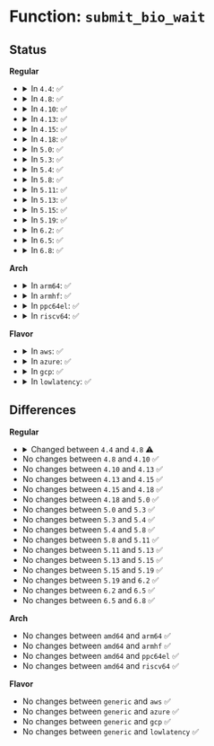 # Function: <code>submit_bio_wait</code>

## Status
<b>Regular</b>
<ul>
<li>
<details>
<summary>In <code>4.4</code>: ✅</summary>

```c
int submit_bio_wait(int rw, struct bio *bio);
```

**Collision:** Unique Global

**Inline:** No

**Transformation:** False

**Instances:**

```
In block/bio.c (ffffffff813b04a0)
Location: block/bio.c:868
Inline: False
Direct callers:
  - kernel/power/swap.c:hib_submit_io
  - fs/ext4/crypto.c:ext4_encrypted_zeroout
  - block/blk-flush.c:blkdev_issue_flush
  - drivers/md/md.c:sync_page_io
```
**Symbols:**

```
ffffffff813b04a0-ffffffff813b052d: submit_bio_wait (STB_GLOBAL)
```
</details>
</li>
<li>
<details>
<summary>In <code>4.8</code>: ✅</summary>

```c
int submit_bio_wait(struct bio *bio);
```

**Collision:** Unique Global

**Inline:** No

**Transformation:** False

**Instances:**

```
In block/bio.c (ffffffff813f3ef0)
Location: block/bio.c:870
Inline: False
Direct callers:
  - kernel/power/swap.c:hib_submit_io
  - fs/crypto/crypto.c:fscrypt_zeroout_range
  - block/blk-flush.c:blkdev_issue_flush
  - block/blk-lib.c:blkdev_issue_zeroout
  - block/blk-lib.c:blkdev_issue_write_same
  - block/blk-lib.c:blkdev_issue_discard
  - drivers/md/md.c:sync_page_io
```
**Symbols:**

```
ffffffff813f3ef0-ffffffff813f3f75: submit_bio_wait (STB_GLOBAL)
```
</details>
</li>
<li>
<details>
<summary>In <code>4.10</code>: ✅</summary>

```c
int submit_bio_wait(struct bio *bio);
```

**Collision:** Unique Global

**Inline:** No

**Transformation:** False

**Instances:**

```
In block/bio.c (ffffffff8140d890)
Location: block/bio.c:924
Inline: False
Direct callers:
  - kernel/power/swap.c:hib_submit_io
  - fs/crypto/crypto.c:fscrypt_zeroout_range
  - block/blk-flush.c:blkdev_issue_flush
  - block/blk-lib.c:blkdev_issue_zeroout
  - block/blk-lib.c:blkdev_issue_write_same
  - block/blk-lib.c:blkdev_issue_discard
  - block/blk-zoned.c:blkdev_reset_zones
  - block/blk-zoned.c:blkdev_report_zones
  - drivers/md/md.c:sync_page_io
```
**Symbols:**

```
ffffffff8140d890-ffffffff8140d918: submit_bio_wait (STB_GLOBAL)
```
</details>
</li>
<li>
<details>
<summary>In <code>4.13</code>: ✅</summary>

```c
int submit_bio_wait(struct bio *bio);
```

**Collision:** Unique Global

**Inline:** No

**Transformation:** False

**Instances:**

```
In block/bio.c (ffffffff8141b600)
Location: block/bio.c:940
Inline: False
Direct callers:
  - kernel/power/swap.c:hib_submit_io
  - fs/crypto/bio.c:fscrypt_zeroout_range
  - fs/ext4/mballoc.c:ext4_process_freed_data
  - block/blk-flush.c:blkdev_issue_flush
  - block/blk-lib.c:blkdev_issue_zeroout
  - block/blk-lib.c:blkdev_issue_write_same
  - block/blk-lib.c:blkdev_issue_discard
  - block/blk-zoned.c:blkdev_reset_zones
  - block/blk-zoned.c:blkdev_report_zones
  - drivers/md/md.c:sync_page_io
```
**Symbols:**

```
ffffffff8141b600-ffffffff8141b688: submit_bio_wait (STB_GLOBAL)
```
</details>
</li>
<li>
<details>
<summary>In <code>4.15</code>: ✅</summary>

```c
int submit_bio_wait(struct bio *bio);
```

**Collision:** Unique Global

**Inline:** No

**Transformation:** False

**Instances:**

```
In block/bio.c (ffffffff81446210)
Location: block/bio.c:939
Inline: False
Direct callers:
  - kernel/power/swap.c:hib_submit_io
  - fs/crypto/bio.c:fscrypt_zeroout_range
  - fs/ext4/mballoc.c:ext4_process_freed_data
  - block/blk-flush.c:blkdev_issue_flush
  - block/blk-lib.c:blkdev_issue_zeroout
  - block/blk-lib.c:blkdev_issue_write_same
  - block/blk-lib.c:blkdev_issue_discard
  - block/blk-zoned.c:blkdev_reset_zones
  - block/blk-zoned.c:blkdev_report_zones
  - drivers/md/md.c:sync_page_io
```
**Symbols:**

```
ffffffff81446210-ffffffff81446297: submit_bio_wait (STB_GLOBAL)
```
</details>
</li>
<li>
<details>
<summary>In <code>4.18</code>: ✅</summary>

```c
int submit_bio_wait(struct bio *bio);
```

**Collision:** Unique Global

**Inline:** No

**Transformation:** False

**Instances:**

```
In block/bio.c (ffffffff814791e0)
Location: block/bio.c:997
Inline: False
Direct callers:
  - kernel/power/swap.c:hib_submit_io
  - fs/crypto/bio.c:fscrypt_zeroout_range
  - fs/ext4/mballoc.c:ext4_process_freed_data
  - block/blk-flush.c:blkdev_issue_flush
  - block/blk-lib.c:blkdev_issue_zeroout
  - block/blk-lib.c:blkdev_issue_write_same
  - block/blk-lib.c:blkdev_issue_discard
  - block/blk-lib.c:__blkdev_issue_discard
  - block/blk-zoned.c:blkdev_reset_zones
  - block/blk-zoned.c:blkdev_report_zones
  - drivers/md/md.c:sync_page_io
```
**Symbols:**

```
ffffffff814791e0-ffffffff81479267: submit_bio_wait (STB_GLOBAL)
```
</details>
</li>
<li>
<details>
<summary>In <code>5.0</code>: ✅</summary>

```c
int submit_bio_wait(struct bio *bio);
```

**Collision:** Unique Global

**Inline:** No

**Transformation:** False

**Instances:**

```
In block/bio.c (ffffffff814972d0)
Location: block/bio.c:921
Inline: False
Direct callers:
  - kernel/power/swap.c:hib_submit_io
  - fs/crypto/bio.c:fscrypt_zeroout_range
  - fs/iomap.c:iomap_read_page_sync
  - fs/ext4/mballoc.c:ext4_process_freed_data
  - block/blk-flush.c:blkdev_issue_flush
  - block/blk-lib.c:blkdev_issue_zeroout
  - block/blk-lib.c:blkdev_issue_write_same
  - block/blk-lib.c:blkdev_issue_discard
  - block/blk-zoned.c:blkdev_reset_zones
  - drivers/md/md.c:sync_page_io
```
**Symbols:**

```
ffffffff814972d0-ffffffff81497357: submit_bio_wait (STB_GLOBAL)
```
</details>
</li>
<li>
<details>
<summary>In <code>5.3</code>: ✅</summary>

```c
int submit_bio_wait(struct bio *bio);
```

**Collision:** Unique Global

**Inline:** No

**Transformation:** False

**Instances:**

```
In block/bio.c (ffffffff814c4c20)
Location: block/bio.c:980
Inline: False
Direct callers:
  - kernel/power/swap.c:hib_submit_io
  - fs/crypto/bio.c:fscrypt_zeroout_range
  - fs/iomap/buffered-io.c:iomap_read_page_sync
  - fs/ext4/mballoc.c:ext4_process_freed_data
  - block/blk-flush.c:blkdev_issue_flush
  - block/blk-lib.c:blkdev_issue_zeroout
  - block/blk-lib.c:blkdev_issue_write_same
  - block/blk-lib.c:blkdev_issue_discard
  - block/blk-zoned.c:blkdev_reset_zones
  - drivers/md/md.c:sync_page_io
```
**Symbols:**

```
ffffffff814c4c20-ffffffff814c4ca6: submit_bio_wait (STB_GLOBAL)
```
</details>
</li>
<li>
<details>
<summary>In <code>5.4</code>: ✅</summary>

```c
int submit_bio_wait(struct bio *bio);
```

**Collision:** Unique Global

**Inline:** No

**Transformation:** False

**Instances:**

```
In block/bio.c (ffffffff814ddac0)
Location: block/bio.c:1019
Inline: False
Direct callers:
  - kernel/power/swap.c:hib_submit_io
  - fs/crypto/bio.c:fscrypt_zeroout_range
  - fs/iomap/buffered-io.c:iomap_read_page_sync
  - fs/ext4/mballoc.c:ext4_process_freed_data
  - block/blk-flush.c:blkdev_issue_flush
  - block/blk-lib.c:blkdev_issue_zeroout
  - block/blk-lib.c:blkdev_issue_write_same
  - block/blk-lib.c:blkdev_issue_discard
  - block/blk-zoned.c:blkdev_reset_zones
  - block/blk-zoned.c:blkdev_reset_zones
  - drivers/md/md.c:sync_page_io
```
**Symbols:**

```
ffffffff814ddac0-ffffffff814ddb46: submit_bio_wait (STB_GLOBAL)
```
</details>
</li>
<li>
<details>
<summary>In <code>5.8</code>: ✅</summary>

```c
int submit_bio_wait(struct bio *bio);
```

**Collision:** Unique Global

**Inline:** No

**Transformation:** False

**Instances:**

```
In block/bio.c (ffffffff8153d480)
Location: block/bio.c:1143
Inline: False
Direct callers:
  - kernel/power/swap.c:hib_submit_io
  - fs/crypto/bio.c:fscrypt_zeroout_range
  - fs/iomap/buffered-io.c:iomap_read_page_sync
  - fs/ext4/mballoc.c:ext4_process_freed_data
  - fs/squashfs/block.c:squashfs_bio_read
  - block/blk-flush.c:blkdev_issue_flush
  - block/blk-lib.c:blkdev_issue_zeroout
  - block/blk-lib.c:blkdev_issue_write_same
  - block/blk-lib.c:blkdev_issue_discard
  - block/blk-zoned.c:blkdev_zone_mgmt
  - drivers/md/md.c:sync_page_io
```
**Symbols:**

```
ffffffff8153d480-ffffffff8153d536: submit_bio_wait (STB_GLOBAL)
```
</details>
</li>
<li>
<details>
<summary>In <code>5.11</code>: ✅</summary>

```c
int submit_bio_wait(struct bio *bio);
```

**Collision:** Unique Global

**Inline:** No

**Transformation:** False

**Instances:**

```
In block/bio.c (ffffffff8155a070)
Location: block/bio.c:1146
Inline: False
Direct callers:
  - kernel/power/swap.c:hib_submit_io
  - fs/crypto/bio.c:fscrypt_zeroout_range
  - fs/crypto/bio.c:fscrypt_zeroout_range_inline_crypt
  - fs/crypto/bio.c:fscrypt_zeroout_range_inline_crypt
  - fs/iomap/buffered-io.c:iomap_read_page_sync
  - fs/ext4/mballoc.c:ext4_process_freed_data
  - fs/squashfs/block.c:squashfs_bio_read
  - block/blk-flush.c:blkdev_issue_flush
  - block/blk-lib.c:blkdev_issue_zeroout
  - block/blk-lib.c:blkdev_issue_write_same
  - block/blk-lib.c:blkdev_issue_discard
  - block/blk-zoned.c:blkdev_zone_mgmt
  - drivers/md/md.c:sync_page_io
```
**Symbols:**

```
ffffffff8155a070-ffffffff8155a126: submit_bio_wait (STB_GLOBAL)
```
</details>
</li>
<li>
<details>
<summary>In <code>5.13</code>: ✅</summary>

```c
int submit_bio_wait(struct bio *bio);
```

**Collision:** Unique Global

**Inline:** No

**Transformation:** False

**Instances:**

```
In block/bio.c (ffffffff81562990)
Location: block/bio.c:1146
Inline: False
Direct callers:
  - kernel/power/swap.c:hib_submit_io
  - fs/crypto/bio.c:fscrypt_zeroout_range
  - fs/crypto/bio.c:fscrypt_zeroout_range_inline_crypt
  - fs/crypto/bio.c:fscrypt_zeroout_range_inline_crypt
  - fs/iomap/buffered-io.c:iomap_read_page_sync
  - fs/ext4/mballoc.c:ext4_process_freed_data
  - fs/squashfs/block.c:squashfs_bio_read
  - block/blk-flush.c:blkdev_issue_flush
  - block/blk-lib.c:blkdev_issue_zeroout
  - block/blk-lib.c:blkdev_issue_write_same
  - block/blk-lib.c:blkdev_issue_discard
  - block/blk-zoned.c:blkdev_zone_mgmt
  - drivers/md/md.c:sync_page_io
```
**Symbols:**

```
ffffffff81562990-ffffffff81562a46: submit_bio_wait (STB_GLOBAL)
```
</details>
</li>
<li>
<details>
<summary>In <code>5.15</code>: ✅</summary>

```c
int submit_bio_wait(struct bio *bio);
```

**Collision:** Unique Global

**Inline:** No

**Transformation:** False

**Instances:**

```
In block/bio.c (ffffffff815c66b0)
Location: block/bio.c:1240
Inline: False
Direct callers:
  - kernel/power/swap.c:hib_submit_io
  - fs/crypto/bio.c:fscrypt_zeroout_range
  - fs/crypto/bio.c:fscrypt_zeroout_range_inline_crypt
  - fs/crypto/bio.c:fscrypt_zeroout_range_inline_crypt
  - fs/iomap/buffered-io.c:iomap_read_page_sync
  - fs/squashfs/block.c:squashfs_bio_read
  - block/blk-flush.c:blkdev_issue_flush
  - block/blk-lib.c:blkdev_issue_zeroout
  - block/blk-lib.c:blkdev_issue_write_same
  - block/blk-lib.c:blkdev_issue_discard
  - block/blk-zoned.c:blkdev_zone_mgmt
  - block/blk-zoned.c:blkdev_zone_reset_all_emulated
  - drivers/md/md.c:sync_page_io
```
**Symbols:**

```
ffffffff815c66b0-ffffffff815c6766: submit_bio_wait (STB_GLOBAL)
```
</details>
</li>
<li>
<details>
<summary>In <code>5.19</code>: ✅</summary>

```c
int submit_bio_wait(struct bio *bio);
```

**Collision:** Unique Global

**Inline:** No

**Transformation:** False

**Instances:**

```
In block/bio.c (ffffffff816714b0)
Location: block/bio.c:1308
Inline: False
Direct callers:
  - kernel/power/swap.c:hib_submit_io
  - fs/crypto/bio.c:fscrypt_zeroout_range
  - fs/crypto/bio.c:fscrypt_zeroout_range_inline_crypt
  - fs/iomap/buffered-io.c:iomap_read_folio_sync
  - fs/squashfs/block.c:squashfs_bio_read
  - block/fops.c:__blkdev_direct_IO_simple
  - block/blk-flush.c:blkdev_issue_flush
  - block/blk-lib.c:blkdev_issue_secure_erase
  - block/blk-lib.c:blkdev_issue_zeroout
  - block/blk-lib.c:blkdev_issue_discard
  - block/blk-zoned.c:blkdev_zone_mgmt
  - block/blk-zoned.c:blkdev_zone_reset_all_emulated
  - drivers/md/md.c:sync_page_io
```
**Symbols:**

```
ffffffff816714b0-ffffffff81671572: submit_bio_wait (STB_GLOBAL)
```
</details>
</li>
<li>
<details>
<summary>In <code>6.2</code>: ✅</summary>

```c
int submit_bio_wait(struct bio *bio);
```

**Collision:** Unique Global

**Inline:** No

**Transformation:** False

**Instances:**

```
In block/bio.c (ffffffff8172cc70)
Location: block/bio.c:1371
Inline: False
Direct callers:
  - kernel/power/swap.c:hib_submit_io
  - fs/crypto/bio.c:fscrypt_zeroout_range
  - fs/crypto/bio.c:fscrypt_zeroout_range_inline_crypt
  - fs/iomap/buffered-io.c:iomap_read_folio_sync
  - fs/squashfs/block.c:squashfs_bio_read
  - block/fops.c:__blkdev_direct_IO_simple
  - block/blk-flush.c:blkdev_issue_flush
  - block/blk-lib.c:blkdev_issue_secure_erase
  - block/blk-lib.c:blkdev_issue_zeroout
  - block/blk-lib.c:blkdev_issue_discard
  - block/blk-zoned.c:blkdev_zone_mgmt
  - block/blk-zoned.c:blkdev_zone_reset_all_emulated
  - drivers/md/md.c:sync_page_io
```
**Symbols:**

```
ffffffff8172cc70-ffffffff8172cd32: submit_bio_wait (STB_GLOBAL)
```
</details>
</li>
<li>
<details>
<summary>In <code>6.5</code>: ✅</summary>

```c
int submit_bio_wait(struct bio *bio);
```

**Collision:** Unique Global

**Inline:** No

**Transformation:** False

**Instances:**

```
In block/bio.c (ffffffff81768ff0)
Location: block/bio.c:1356
Inline: False
Direct callers:
  - kernel/power/swap.c:hib_submit_io
  - mm/page_io.c:swap_readpage_bdev_sync
  - mm/page_io.c:swap_writepage_bdev_sync
  - fs/crypto/bio.c:fscrypt_zeroout_range
  - fs/crypto/bio.c:fscrypt_zeroout_range_inline_crypt
  - fs/iomap/buffered-io.c:iomap_read_folio_sync
  - fs/squashfs/block.c:squashfs_bio_read
  - fs/squashfs/block.c:squashfs_bio_read_cached
  - block/fops.c:__blkdev_direct_IO_simple
  - block/blk-flush.c:blkdev_issue_flush
  - block/blk-lib.c:blkdev_issue_secure_erase
  - block/blk-lib.c:blkdev_issue_zeroout
  - block/blk-lib.c:blkdev_issue_discard
  - block/blk-zoned.c:blkdev_zone_mgmt
  - block/blk-zoned.c:blkdev_zone_reset_all_emulated
  - drivers/md/md.c:sync_page_io
```
**Symbols:**

```
ffffffff81768ff0-ffffffff817690b2: submit_bio_wait (STB_GLOBAL)
```
</details>
</li>
<li>
<details>
<summary>In <code>6.8</code>: ✅</summary>

```c
int submit_bio_wait(struct bio *bio);
```

**Collision:** Unique Global

**Inline:** No

**Transformation:** False

**Instances:**

```
In block/bio.c (ffffffff817ab020)
Location: block/bio.c:1368
Inline: False
Direct callers:
  - kernel/power/swap.c:hib_submit_io
  - mm/page_io.c:swap_read_folio_bdev_sync
  - mm/page_io.c:swap_writepage_bdev_sync
  - fs/crypto/bio.c:fscrypt_zeroout_range
  - fs/crypto/bio.c:fscrypt_zeroout_range_inline_crypt
  - fs/iomap/buffered-io.c:iomap_read_folio_sync
  - fs/squashfs/block.c:squashfs_bio_read
  - fs/squashfs/block.c:squashfs_bio_read_cached
  - block/fops.c:__blkdev_direct_IO_simple
  - block/blk-flush.c:blkdev_issue_flush
  - block/blk-lib.c:blkdev_issue_secure_erase
  - block/blk-lib.c:blkdev_issue_zeroout
  - block/blk-lib.c:blkdev_issue_discard
  - block/blk-zoned.c:blkdev_zone_mgmt
  - block/blk-zoned.c:blkdev_zone_reset_all_emulated
  - drivers/md/md.c:sync_page_io
```
**Symbols:**

```
ffffffff817ab020-ffffffff817ab0dd: submit_bio_wait (STB_GLOBAL)
```
</details>
</li>
</ul>
<b>Arch</b>
<ul>
<li>
<details>
<summary>In <code>arm64</code>: ✅</summary>

```c
int submit_bio_wait(struct bio *bio);
```

**Collision:** Unique Global

**Inline:** No

**Transformation:** False

**Instances:**

```
In block/bio.c (ffff8000105d9f80)
Location: block/bio.c:1019
Inline: False
Direct callers:
  - fs/crypto/bio.c:fscrypt_zeroout_range
  - fs/iomap/buffered-io.c:iomap_read_page_sync
  - fs/ext4/mballoc.c:ext4_process_freed_data
  - block/blk-flush.c:blkdev_issue_flush
  - block/blk-lib.c:blkdev_issue_zeroout
  - block/blk-lib.c:blkdev_issue_write_same
  - block/blk-lib.c:blkdev_issue_discard
  - block/blk-zoned.c:blkdev_reset_zones
  - block/blk-zoned.c:blkdev_reset_zones
  - drivers/md/md.c:sync_page_io
```
**Symbols:**

```
ffff8000105d9f80-ffff8000105da014: submit_bio_wait (STB_GLOBAL)
```
</details>
</li>
<li>
<details>
<summary>In <code>armhf</code>: ✅</summary>

```c
int submit_bio_wait(struct bio *bio);
```

**Collision:** Unique Global

**Inline:** No

**Transformation:** False

**Instances:**

```
In block/bio.c (c0787764)
Location: block/bio.c:1019
Inline: False
Direct callers:
  - kernel/power/swap.c:hib_submit_io
  - fs/crypto/bio.c:fscrypt_zeroout_range
  - fs/iomap/buffered-io.c:iomap_read_page_sync
  - fs/ext4/mballoc.c:ext4_process_freed_data
  - block/blk-flush.c:blkdev_issue_flush
  - block/blk-lib.c:blkdev_issue_zeroout
  - block/blk-lib.c:blkdev_issue_write_same
  - block/blk-lib.c:blkdev_issue_discard
  - block/blk-zoned.c:blkdev_reset_zones
  - block/blk-zoned.c:blkdev_reset_zones
  - drivers/md/md.c:sync_page_io
```
**Symbols:**

```
c0787764-c0787800: submit_bio_wait (STB_GLOBAL)
```
</details>
</li>
<li>
<details>
<summary>In <code>ppc64el</code>: ✅</summary>

```c
int submit_bio_wait(struct bio *bio);
```

**Collision:** Unique Global

**Inline:** No

**Transformation:** False

**Instances:**

```
In block/bio.c (c00000000076a690)
Location: block/bio.c:1019
Inline: False
Direct callers:
  - fs/crypto/bio.c:fscrypt_zeroout_range
  - fs/iomap/buffered-io.c:iomap_read_page_sync
  - fs/ext4/mballoc.c:ext4_process_freed_data
  - block/blk-flush.c:blkdev_issue_flush
  - block/blk-lib.c:blkdev_issue_zeroout
  - block/blk-lib.c:blkdev_issue_write_same
  - block/blk-lib.c:blkdev_issue_discard
  - block/blk-zoned.c:blkdev_reset_zones
  - block/blk-zoned.c:blkdev_reset_zones
  - drivers/md/md.c:sync_page_io
```
**Symbols:**

```
c00000000076a690-c00000000076a750: submit_bio_wait (STB_GLOBAL)
```
</details>
</li>
<li>
<details>
<summary>In <code>riscv64</code>: ✅</summary>

```c
int submit_bio_wait(struct bio *bio);
```

**Collision:** Unique Global

**Inline:** No

**Transformation:** False

**Instances:**

```
In block/bio.c (ffffffe00041dae6)
Location: block/bio.c:1019
Inline: False
Direct callers:
  - fs/crypto/bio.c:fscrypt_zeroout_range
  - fs/iomap/buffered-io.c:iomap_read_page_sync
  - fs/ext4/mballoc.c:ext4_process_freed_data
  - block/blk-flush.c:blkdev_issue_flush
  - block/blk-lib.c:blkdev_issue_zeroout
  - block/blk-lib.c:blkdev_issue_write_same
  - block/blk-lib.c:blkdev_issue_discard
  - block/blk-zoned.c:blkdev_reset_zones
  - block/blk-zoned.c:blkdev_reset_zones
  - drivers/md/md.c:sync_page_io
```
**Symbols:**

```
ffffffe00041dae6-ffffffe00041db5c: submit_bio_wait (STB_GLOBAL)
```
</details>
</li>
</ul>
<b>Flavor</b>
<ul>
<li>
<details>
<summary>In <code>aws</code>: ✅</summary>

```c
int submit_bio_wait(struct bio *bio);
```

**Collision:** Unique Global

**Inline:** No

**Transformation:** False

**Instances:**

```
In block/bio.c (ffffffff814d60a0)
Location: block/bio.c:1019
Inline: False
Direct callers:
  - kernel/power/swap.c:swap_read_pages
  - kernel/power/swap.c:hib_submit_io
  - fs/crypto/bio.c:fscrypt_zeroout_range
  - fs/iomap/buffered-io.c:iomap_read_page_sync
  - fs/ext4/mballoc.c:ext4_process_freed_data
  - block/blk-flush.c:blkdev_issue_flush
  - block/blk-lib.c:blkdev_issue_zeroout
  - block/blk-lib.c:blkdev_issue_write_same
  - block/blk-lib.c:blkdev_issue_discard
  - block/blk-zoned.c:blkdev_reset_zones
  - block/blk-zoned.c:blkdev_reset_zones
  - drivers/md/md.c:sync_page_io
```
**Symbols:**

```
ffffffff814d60a0-ffffffff814d6126: submit_bio_wait (STB_GLOBAL)
```
</details>
</li>
<li>
<details>
<summary>In <code>azure</code>: ✅</summary>

```c
int submit_bio_wait(struct bio *bio);
```

**Collision:** Unique Global

**Inline:** No

**Transformation:** False

**Instances:**

```
In block/bio.c (ffffffff814c6ac0)
Location: block/bio.c:1019
Inline: False
Direct callers:
  - kernel/power/swap.c:hib_submit_io
  - fs/crypto/bio.c:fscrypt_zeroout_range
  - fs/iomap/buffered-io.c:iomap_read_page_sync
  - fs/ext4/mballoc.c:ext4_process_freed_data
  - block/blk-flush.c:blkdev_issue_flush
  - block/blk-lib.c:blkdev_issue_zeroout
  - block/blk-lib.c:blkdev_issue_write_same
  - block/blk-lib.c:blkdev_issue_discard
  - block/blk-zoned.c:blkdev_reset_zones
  - block/blk-zoned.c:blkdev_reset_zones
  - drivers/md/md.c:sync_page_io
```
**Symbols:**

```
ffffffff814c6ac0-ffffffff814c6b46: submit_bio_wait (STB_GLOBAL)
```
</details>
</li>
<li>
<details>
<summary>In <code>gcp</code>: ✅</summary>

```c
int submit_bio_wait(struct bio *bio);
```

**Collision:** Unique Global

**Inline:** No

**Transformation:** False

**Instances:**

```
In block/bio.c (ffffffff814d2130)
Location: block/bio.c:1019
Inline: False
Direct callers:
  - kernel/power/swap.c:hib_submit_io
  - fs/crypto/bio.c:fscrypt_zeroout_range
  - fs/iomap/buffered-io.c:iomap_read_page_sync
  - fs/ext4/mballoc.c:ext4_process_freed_data
  - block/blk-flush.c:blkdev_issue_flush
  - block/blk-lib.c:blkdev_issue_zeroout
  - block/blk-lib.c:blkdev_issue_write_same
  - block/blk-lib.c:blkdev_issue_discard
  - block/blk-zoned.c:blkdev_reset_zones
  - block/blk-zoned.c:blkdev_reset_zones
  - drivers/md/md.c:sync_page_io
```
**Symbols:**

```
ffffffff814d2130-ffffffff814d21b6: submit_bio_wait (STB_GLOBAL)
```
</details>
</li>
<li>
<details>
<summary>In <code>lowlatency</code>: ✅</summary>

```c
int submit_bio_wait(struct bio *bio);
```

**Collision:** Unique Global

**Inline:** No

**Transformation:** False

**Instances:**

```
In block/bio.c (ffffffff814eabe0)
Location: block/bio.c:1019
Inline: False
Direct callers:
  - kernel/power/swap.c:hib_submit_io
  - fs/crypto/bio.c:fscrypt_zeroout_range
  - fs/iomap/buffered-io.c:iomap_read_page_sync
  - fs/ext4/mballoc.c:ext4_process_freed_data
  - block/blk-flush.c:blkdev_issue_flush
  - block/blk-lib.c:blkdev_issue_zeroout
  - block/blk-lib.c:blkdev_issue_write_same
  - block/blk-lib.c:blkdev_issue_discard
  - block/blk-zoned.c:blkdev_reset_zones
  - block/blk-zoned.c:blkdev_reset_zones
  - drivers/md/md.c:sync_page_io
```
**Symbols:**

```
ffffffff814eabe0-ffffffff814eac66: submit_bio_wait (STB_GLOBAL)
```
</details>
</li>
</ul>

## Differences
<b>Regular</b>
<ul>
<li>
<details>
<summary>Changed between <code>4.4</code> and <code>4.8</code> ⚠️</summary>
<ul>
<li>
<b>Param removed. </b>
<code>int rw</code>
</li>
<li>
<b>Param reordered. </b>
<code>rw, bio</code> ➡️ <code>bio</code>
</li>
</ul>
</details>
</li>
<li>
No changes between <code>4.8</code> and <code>4.10</code> ✅
</li>
<li>
No changes between <code>4.10</code> and <code>4.13</code> ✅
</li>
<li>
No changes between <code>4.13</code> and <code>4.15</code> ✅
</li>
<li>
No changes between <code>4.15</code> and <code>4.18</code> ✅
</li>
<li>
No changes between <code>4.18</code> and <code>5.0</code> ✅
</li>
<li>
No changes between <code>5.0</code> and <code>5.3</code> ✅
</li>
<li>
No changes between <code>5.3</code> and <code>5.4</code> ✅
</li>
<li>
No changes between <code>5.4</code> and <code>5.8</code> ✅
</li>
<li>
No changes between <code>5.8</code> and <code>5.11</code> ✅
</li>
<li>
No changes between <code>5.11</code> and <code>5.13</code> ✅
</li>
<li>
No changes between <code>5.13</code> and <code>5.15</code> ✅
</li>
<li>
No changes between <code>5.15</code> and <code>5.19</code> ✅
</li>
<li>
No changes between <code>5.19</code> and <code>6.2</code> ✅
</li>
<li>
No changes between <code>6.2</code> and <code>6.5</code> ✅
</li>
<li>
No changes between <code>6.5</code> and <code>6.8</code> ✅
</li>
</ul>
<b>Arch</b>
<ul>
<li>
No changes between <code>amd64</code> and <code>arm64</code> ✅
</li>
<li>
No changes between <code>amd64</code> and <code>armhf</code> ✅
</li>
<li>
No changes between <code>amd64</code> and <code>ppc64el</code> ✅
</li>
<li>
No changes between <code>amd64</code> and <code>riscv64</code> ✅
</li>
</ul>
<b>Flavor</b>
<ul>
<li>
No changes between <code>generic</code> and <code>aws</code> ✅
</li>
<li>
No changes between <code>generic</code> and <code>azure</code> ✅
</li>
<li>
No changes between <code>generic</code> and <code>gcp</code> ✅
</li>
<li>
No changes between <code>generic</code> and <code>lowlatency</code> ✅
</li>
</ul>
